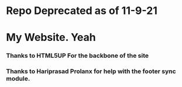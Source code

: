 # Repo Deprecated as of 11-9-21

# My Website. Yeah

### Thanks to HTML5UP For the backbone of the site
### Thanks to Hariprasad Prolanx for help with the footer sync module.

